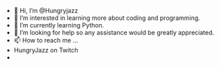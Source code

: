 - 👋 Hi, I’m @Hungryjazz
- 👀 I’m interested in learning more about coding and programming.
- 🌱 I’m currently learning Python.
- 💞️ I’m looking for help so any assistance would be greatly appreciated. 
- 📫 How to reach me ...
- HungryJazz on Twitch
- 

<!---
Hungryjazz/Hungryjazz is a ✨ special ✨ repository because its `README.md` (this file) appears on your GitHub profile.
You can click the Preview link to take a look at your changes.
--->
